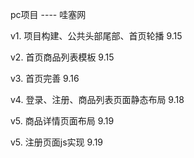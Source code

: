 pc项目 	----  哇塞网

v1. 项目构建、公共头部尾部、首页轮播 9.15

v2. 首页商品列表模板 9.15

v3. 首页完善 9.16

v4. 登录、注册、商品列表页面静态布局 9.18

v5. 商品详情页面布局 9.19

v5. 注册页面js实现 9.19